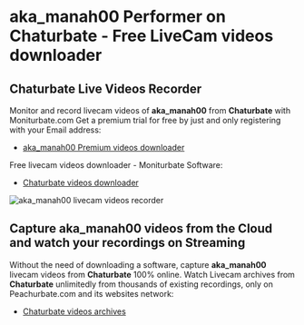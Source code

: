# aka_manah00 Performer on Chaturbate - Free LiveCam videos downloader

## Chaturbate Live Videos Recorder

Monitor and record livecam videos of **aka_manah00** from **Chaturbate** with Moniturbate.com
Get a premium trial for free by just and only registering with your Email address:
* [aka_manah00 Premium videos downloader](https://moniturbate.com/request-demo-licence-key.html)

Free livecam videos downloader - Moniturbate Software:
* [Chaturbate videos downloader](https://moniturbate.com/moniturbate-download-software.html)

![aka_manah00 livecam videos recorder](https://peachurnet.com/templates/moniturbate-software.png)


## Capture aka_manah00 videos from the Cloud and watch your recordings on Streaming

Without the need of downloading a software, capture **aka_manah00** livecam videos from **Chaturbate** 100% online.
Watch Livecam archives from **Chaturbate** unlimitedly from thousands of existing recordings, only on Peachurbate.com and its websites network:
* [Chaturbate videos archives](https://peachurnet.com/)